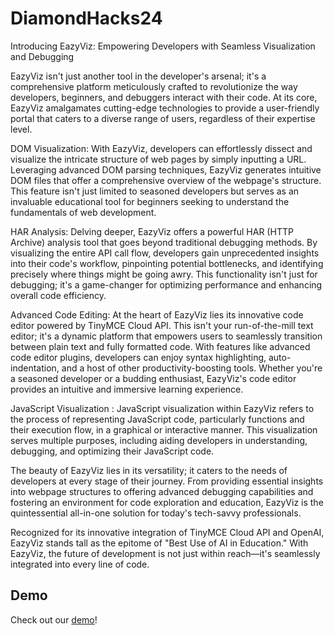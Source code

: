 # DiamondHacks24

Introducing EazyViz: Empowering Developers with Seamless Visualization and Debugging

EazyViz isn't just another tool in the developer's arsenal; it's a comprehensive platform meticulously crafted to revolutionize the way developers, beginners, and debuggers interact with their code. At its core, EazyViz amalgamates cutting-edge technologies to provide a user-friendly portal that caters to a diverse range of users, regardless of their expertise level.

DOM Visualization: With EazyViz, developers can effortlessly dissect and visualize the intricate structure of web pages by simply inputting a URL. Leveraging advanced DOM parsing techniques, EazyViz generates intuitive DOM files that offer a comprehensive overview of the webpage's structure. This feature isn't just limited to seasoned developers but serves as an invaluable educational tool for beginners seeking to understand the fundamentals of web development.

HAR Analysis: Delving deeper, EazyViz offers a powerful HAR (HTTP Archive) analysis tool that goes beyond traditional debugging methods. By visualizing the entire API call flow, developers gain unprecedented insights into their code's workflow, pinpointing potential bottlenecks, and identifying precisely where things might be going awry. This functionality isn't just for debugging; it's a game-changer for optimizing performance and enhancing overall code efficiency.

Advanced Code Editing: At the heart of EazyViz lies its innovative code editor powered by TinyMCE Cloud API. This isn't your run-of-the-mill text editor; it's a dynamic platform that empowers users to seamlessly transition between plain text and fully formatted code. With features like advanced code editor plugins, developers can enjoy syntax highlighting, auto-indentation, and a host of other productivity-boosting tools. Whether you're a seasoned developer or a budding enthusiast, EazyViz's code editor provides an intuitive and immersive learning experience.

JavaScript Visualization : JavaScript visualization within EazyViz refers to the process of representing JavaScript code, particularly functions and their execution flow, in a graphical or interactive manner. This visualization serves multiple purposes, including aiding developers in understanding, debugging, and optimizing their JavaScript code.

The beauty of EazyViz lies in its versatility; it caters to the needs of developers at every stage of their journey. From providing essential insights into webpage structures to offering advanced debugging capabilities and fostering an environment for code exploration and education, EazyViz is the quintessential all-in-one solution for today's tech-savvy professionals.

Recognized for its innovative integration of TinyMCE Cloud API and OpenAI, EazyViz stands tall as the epitome of "Best Use of AI in Education." With EazyViz, the future of development is not just within reach—it's seamlessly integrated into every line of code.

## Demo

Check out our [demo](https://youtu.be/cwSXjGs-C4Q?si=ts_FUt2eFY1QBaDp)!
